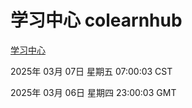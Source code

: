 # 学习中心 colearnhub
[学习中心](http://219.139.196.129:56308/colearnhub/)

2025年 03月 07日 星期五 07:00:03 CST

2025年 03月 06日 星期四 23:00:03 GMT
